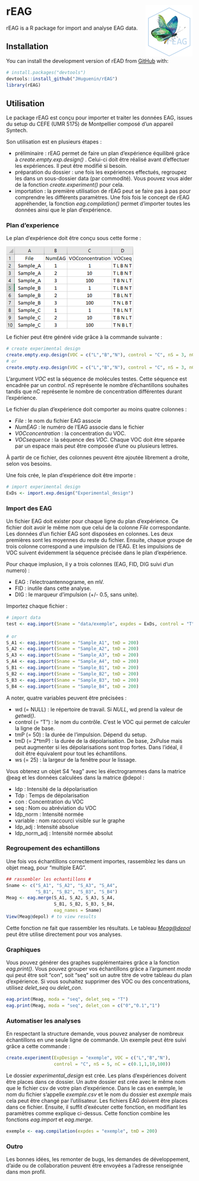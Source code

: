 
<!-- README.md is generated from README.Rmd. Please edit that file -->

# rEAG <a href='https://github.com/JHuguenin/rEAG'><img src="https://raw.githubusercontent.com/JHuguenin/rEAG/master/inst/img/logo_rEAG_1.png" align="right" height="138"/></a>

<!-- badges: start -->
<!-- badges: end -->

rEAG is a R package for import and analyse EAG data.

## Installation

You can install the development version of rEAD from
[GitHub](https://github.com/) with:

``` r
# install.packages("devtools")
devtools::install_github("JHuguenin/rEAG")
library(rEAG)
```

## Utilisation

Le package rEAG est conçu pour importer et traiter les données EAG,
issues du setup du CEFE (UMR 5175) de Montpellier composé d’un appareil
Syntech.

Son utilisation est en plusieurs étapes :  
- préliminaire : rEAG permet de faire un plan d’expérience équilibré
grâce à *create.empty.exp.design()* . Celui-ci doit être réalisé avant
d’effectuer les expériences. Il peut être modifié si besoin.  
- préparation du dossier : une fois les expériences effectués, regroupez
les dans un sous-dossier data (par commodité). Vous pouvez vous aider de
la fonction *create.experiment()* pour cela.  
- importation : la première utilisation de rEAG peut se faire pas à pas
pour comprendre les différents paramètres. Une fois fois le concept de
rEAG appréhender, la fonction *eag.compilation()* permet d’importer
toutes les données ainsi que le plan d’expérience.

### Plan d’experience

Le plan d’expérience doit être conçu sous cette forme :

<img src="https://raw.githubusercontent.com/JHuguenin/rEAG/master/inst/img/expdes_table.png" align="center"/>

Le fichier peut être généré vide grâce à la commande suivante :

``` r
# create experimental design
create.empty.exp.design(VOC = c("L","B","N"), control = "C", nS = 3, nC = 4)
# or
create.empty.exp.design(VOC = c("L","B","N"), control = "C", nS = 3, nC = c(0.1,1,10,100))
```

L’argument *VOC* est la séquence de molécules testes. Cette séquence est
encadrée par un *control*. *nS* représente le nombre d’échantillons
souhaites tandis que nC représente le nombre de concentration
différentes durant l’expérience.

Le fichier du plan d’expérience doit comporter au moins quatre colonnes
:  
- *File* : le nom du fichier EAG associe  
- *NumEAG* : le numéro de l’EAG associe dans le fichier  
- *VOCconcentration* : la concentration du VOC.  
- *VOCsequence* : la séquence des *VOC*. Chaque VOC doit être séparée
par un espace mais peut être composée d’une ou plusieurs lettres.

À partir de ce fichier, des colonnes peuvent être ajoutée librement a
droite, selon vos besoins.

Une fois crée, le plan d’expérience doit être importe :

``` r
# import experimental design
ExDs <- import.exp.design("Experimental_design")
```

### Import des EAG

Un fichier EAG doit exister pour chaque ligne du plan d’expérience. Ce
fichier doit avoir le même nom que celui de la colonne *File*
correspondante. Les données d’un fichier EAG sont disposées en colonnes.
Les deux premières sont les moyennes du reste du fichier. Ensuite,
chaque groupe de trois colonne correspond a une impulsion de l’EAG. Et
les impulsions de VOC suivent évidemment la séquence précisée dans le
plan d’expérience.

Pour chaque implusion, il y a trois colonnes (EAG, FID, DIG suivi d’un
numero) :  
- EAG : l’electroantennograme, en mV.  
- FID : inutile dans cette analyse.  
- DIG : le marqueur d’impulsion (+/- 0.5, sans unite).

Importez chaque fichier :

``` r
# import data
test <- eag.import(Sname = "data/exemple", expdes = ExDs, control = "T")

# or 
S_A1 <- eag.import(Sname = "Sample_A1", tmD = 200)
S_A2 <- eag.import(Sname = "Sample_A2", tmD = 200)
S_A3 <- eag.import(Sname = "Sample_A3", tmD = 200)
S_A4 <- eag.import(Sname = "Sample_A4", tmD = 200)
S_B1 <- eag.import(Sname = "Sample_B1", tmD = 200)
S_B2 <- eag.import(Sname = "Sample_B2", tmD = 200)
S_B3 <- eag.import(Sname = "Sample_B3", tmD = 200)
S_B4 <- eag.import(Sname = "Sample_B4", tmD = 200)
```

A noter, quatre variables peuvent être précisées :  
- wd (= NULL) : le répertoire de travail. Si *NULL*, wd prend la valeur
de *getwd()*.  
- control (= “T”) : le nom du contrôle. C’est le VOC qui permet de
calculer la ligne de base.  
- tmP (= 50) : la durée de l’impulsion. Dépend du setup.  
- tmD (= 2\*tmP) : la durée de la dépolarisation. De base, 2xPulse mais
peut augmenter si les dépolarisations sont trop fortes. Dans l’idéal, il
doit être équivalent pour tout les échantillons.  
- ws (= 25) : la largeur de la fenêtre pour le lissage.

Vous obtenez un objet S4 “eag” avec les électrogrammes dans la matrice
@eag et les données calculées dans la matrice @depol :  
- Idp : Intensité de la dépolarisation  
- Tdp : Temps de dépolarisation  
- con : Concentration du VOC  
- seq : Nom ou abréviation du VOC  
- Idp_norm : Intensité normée  
- variable : nom raccourci visible sur le graphe  
- Idp_adj : Intensité absolue  
- Idp_norm_adj : Intensité normée absolut

### Regroupement des echantillons

Une fois vos échantillons correctement importes, rassemblez les dans un
objet meag, pour “multiple EAG”.

``` r
## rassembler les echantillons #
Sname <- c("S_A1", "S_A2", "S_A3", "S_A4",
           "S_B1", "S_B2", "S_B3", "S_B4")
Meag <- eag.merge(S_A1, S_A2, S_A3, S_A4,
                  S_B1, S_B2, S_B3, S_B4,
                  eag_names = Sname)
View(Meag@depol) # to view results
```

Cette fonction ne fait que rassembler les résultats. Le tableau
*<Meag@depol>* peut être utilise directement pour vos analyses.

### Graphiques

Vous pouvez générer des graphes supplémentaires grâce a la fonction
*eag.print()*. Vous pouvez grouper vos échantillons grâce a l’argument
*moda* qui peut être soit “con”, soit “seq” soit un autre titre de votre
tableau du plan d’expérience. Si vous souhaitez supprimer des VOC ou des
concentrations, utilisez *delet_seq* ou *delet_con*.

``` r
eag.print(Meag, moda = "seq", delet_seq = "T")
eag.print(Meag, moda = "seq", delet_con = c("0","0.1","1")
```

### Automatiser les analyses

En respectant la structure demande, vous pouvez analyser de nombreux
échantillons en une seule ligne de commande. Un exemple peut être suivi
grâce a cette commande :

``` r
create.experiment(ExpDesign = "exemple", VOC = c("L","B","N"), 
                  control = "C", nS = 5, nC = c(0.1,1,10,100))
```

Le dossier *experimental_design* est crée. Les plans d’expériences
doivent être places dans ce dossier. Un autre dossier est crée avec le
même nom que le fichier csv de votre plan d’expérience. Dans le cas en
exemple, le nom du fichier s’appelle *exemple.csv* et le nom du dossier
est *exemple* mais cela peut être changé par l’utilisateur. Les fichiers
EAG doivent être places dans ce fichier. Ensuite, il suffit d’exécuter
cette fonction, en modifiant les paramètres comme explique ci-dessus.
Cette fonction combine les fonctions *eag.import* et *eag.merge*.

``` r
exemple <- eag.compilation(expdes = "exemple", tmD = 200)
```

### Outro

Les bonnes idées, les remonter de bugs, les demandes de développement,
d’aide ou de collaboration peuvent être envoyées a l’adresse renseignée
dans mon profil.
